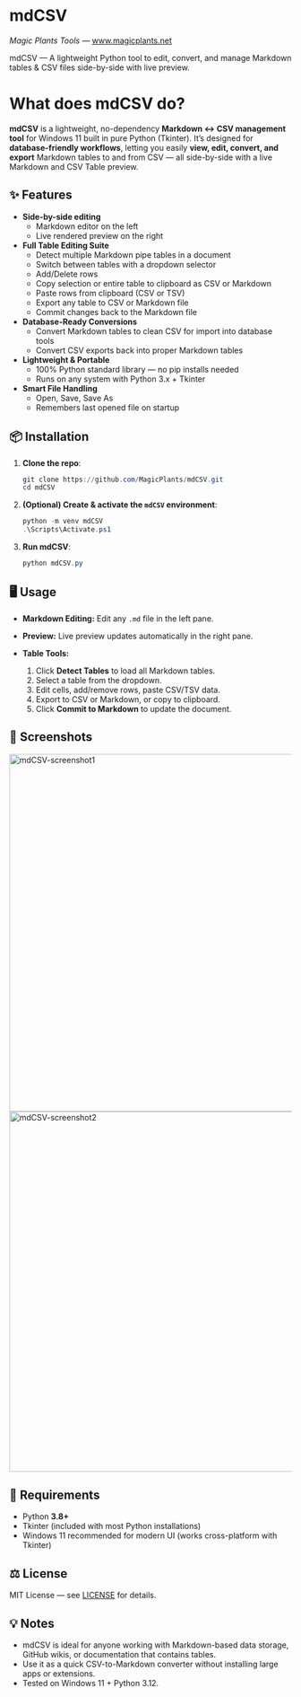 # mdCSV 
*Magic Plants Tools* — www.magicplants.net

mdCSV — A lightweight Python tool to edit, convert, and manage Markdown tables &amp; CSV files side-by-side with live preview.

# What does mdCSV do?

**mdCSV** is a lightweight, no-dependency **Markdown ↔ CSV management tool** for Windows 11 built in pure Python (Tkinter). It’s designed for **database-friendly workflows**, letting you easily **view, edit, convert, and export** Markdown tables to and from CSV — all side-by-side with a live Markdown and CSV Table preview.


## ✨ Features

- **Side-by-side editing**
  - Markdown editor on the left
  - Live rendered preview on the right
- **Full Table Editing Suite**
  - Detect multiple Markdown pipe tables in a document
  - Switch between tables with a dropdown selector
  - Add/Delete rows
  - Copy selection or entire table to clipboard as CSV or Markdown
  - Paste rows from clipboard (CSV or TSV)
  - Export any table to CSV or Markdown file
  - Commit changes back to the Markdown file
- **Database-Ready Conversions**
  - Convert Markdown tables to clean CSV for import into database tools
  - Convert CSV exports back into proper Markdown tables
- **Lightweight & Portable**
  - 100% Python standard library — no pip installs needed
  - Runs on any system with Python 3.x + Tkinter
- **Smart File Handling**
  - Open, Save, Save As
  - Remembers last opened file on startup


## 📦 Installation

1. **Clone the repo**:
   ```powershell
   git clone https://github.com/MagicPlants/mdCSV.git
   cd mdCSV

2. **(Optional) Create & activate the `mdCSV` environment**:

   ```powershell
   python -m venv mdCSV
   .\Scripts\Activate.ps1
   ```

3. **Run mdCSV**:

   ```powershell
   python mdCSV.py
   ```


## 🖥 Usage

* **Markdown Editing:** Edit any `.md` file in the left pane.
* **Preview:** Live preview updates automatically in the right pane.
* **Table Tools:**

  1. Click **Detect Tables** to load all Markdown tables.
  2. Select a table from the dropdown.
  3. Edit cells, add/remove rows, paste CSV/TSV data.
  4. Export to CSV or Markdown, or copy to clipboard.
  5. Click **Commit to Markdown** to update the document.


## 📸 Screenshots

<img width="1570" height="637" alt="mdCSV-screenshot1" src="https://github.com/user-attachments/assets/d4e0776a-20c7-4f77-97c5-4284978eb9f9" />

<img width="1571" height="642" alt="mdCSV-screenshot2" src="https://github.com/user-attachments/assets/de0ccbdf-924d-4409-8dcc-769813732d21" />

## 📝 Requirements

* Python **3.8+**
* Tkinter (included with most Python installations)
* Windows 11 recommended for modern UI (works cross-platform with Tkinter)


## ⚖ License

MIT License — see [LICENSE](LICENSE) for details.


## 💡 Notes

* mdCSV is ideal for anyone working with Markdown-based data storage, GitHub wikis, or documentation that contains tables.
* Use it as a quick CSV-to-Markdown converter without installing large apps or extensions.
* Tested on Windows 11 + Python 3.12.
